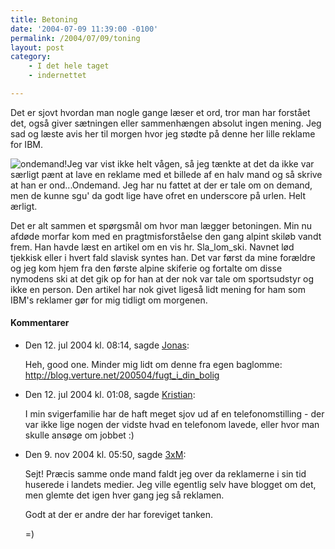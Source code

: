 ```yaml
---
title: Betoning
date: '2004-07-09 11:39:00 -0100'
permalink: /2004/07/09/toning
layout: post
category:
    - I det hele taget
    - indernettet

---
```

Det er sjovt hvordan man nogle gange læser et ord, tror man har forstået det, også giver sætningen eller sammenhængen absolut ingen mening. Jeg sad og læste avis her til morgen hvor jeg stødte på denne her lille reklame for IBM.

 ![ondemand!](http://xoc.dk/images/things/ondemand.png)Jeg var vist ikke helt vågen, så jeg tænkte at det da ikke var særligt pænt at lave en reklame med et billede af en halv mand og så skrive at han er ond...Ondemand. Jeg har nu fattet at der er tale om on demand, men de kunne sgu' da godt lige have ofret en underscore på urlen. Helt ærligt.

Det er alt sammen et spørgsmål om hvor man lægger betoningen. Min nu afdøde morfar kom med en pragtmisforståelse den gang alpint skiløb vandt frem. Han havde læst en artikel om en vis hr. Sla_lom_ski. Navnet lød tjekkisk eller i hvert fald slavisk syntes han. Det var først da mine forældre og jeg kom hjem fra den første alpine skiferie og fortalte om disse nymodens ski at det gik op for han at der nok var tale om sportsudstyr og ikke en person. Den artikel har nok givet ligeså lidt mening for ham som IBM's reklamer gør for mig tidligt om morgenen.
<div class="vintage-comments">
<h4>Kommentarer </h4>
<ul class="vintage-comments-list"><li>
<p class="comment-meta">Den <time pubdate datetime="2004-07-12T08:14:52+02:00">12. jul 2004 kl.  08:14</time>, sagde <a href="http://verture.net/">Jonas</a>:</p>
<p>Heh, good one. Minder mig lidt om denne fra egen baglomme: <a href="http://blog.verture.net/200504/fugt_i_din_bolig">http://blog.verture.net/200504/fugt_i_din_bolig</a></p>
</li>

<li>
<p class="comment-meta">Den <time pubdate datetime="2004-07-12T13:08:05+02:00">12. jul 2004 kl.  01:08</time>, sagde <a href="http://quovadis.dk">Kristian</a>:</p>
<p>I min svigerfamilie har de haft meget sjov ud af en telefonomstilling - der var ikke lige nogen der vidste hvad en telefonom lavede, eller hvor man skulle ansøge om jobbet :)</p>
</li>

<li>
<p class="comment-meta">Den <time pubdate datetime="2004-11-09T17:50:27+01:00">9. nov 2004 kl.  05:50</time>, sagde <a href="http://detfalskested.dk">3xM</a>:</p>
<p>Sejt! Præcis samme onde mand faldt jeg over da reklamerne i sin tid huserede i landets medier. Jeg ville egentlig selv have blogget om det, men glemte det igen hver gang jeg så reklamen.</p>
<p>Godt at der er andre der har foreviget tanken.</p>
<p>=)</p>
</li>
</ul>
</div>
